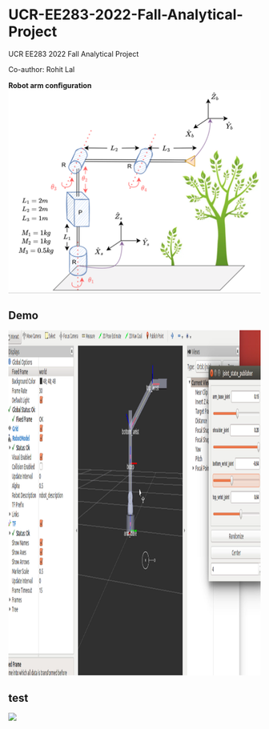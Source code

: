 # UCR-EE283-2022-Fall-Analytical-Project
UCR EE283 2022 Fall Analytical Project

Co-author: Rohit Lal 


****Robot arm conﬁguration****
![testapriltagdetector](https://github.com/lineojcd/UCR-EE283-2022-Fall-Analytical-Project/blob/main/img/config.png)


## Demo
<a href="https://www.youtube.com/watch?v=Z8zErxgSJNk" target="_blank"><img src="https://github.com/lineojcd/UCR-EE283-2022-Fall-Analytical-Project/blob/main/img/simulation.png" 
alt="IMAGE ALT TEXT HERE" width="1299" height="690"  /></a>



## test
[<img src="https://i.ytimg.com/vi/Hc79sDi3f0U/maxresdefault.jpg" width="50%">](https://www.youtube.com/watch?v=Hc79sDi3f0U "Now in Android: 55")
